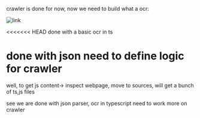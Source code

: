 crawler is done for now, now we need to build what a ocr:

![link](https://codingchallenges.fyi/challenges/challenge-ocr/)

<<<<<<< HEAD
done with a basic ocr in ts

done with json
need to define logic for crawler
=======
well, to get js content->
inspect webpage, move to sources,
will get a bunch of ts,js files

see we are done with json parser, ocr in typescript
need to work more on crawler
